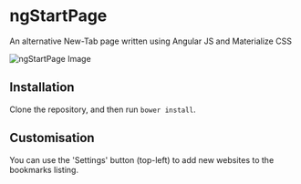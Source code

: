 # ngStartPage
An alternative New-Tab page written using Angular JS and Materialize CSS

![ngStartPage Image](https://raw.github.com/mattarnster/ngStartPage/master/ngstartpage.png)

## Installation

Clone the repository, and then run `bower install`.

## Customisation

You can use the 'Settings' button (top-left) to add new websites to the bookmarks listing.
